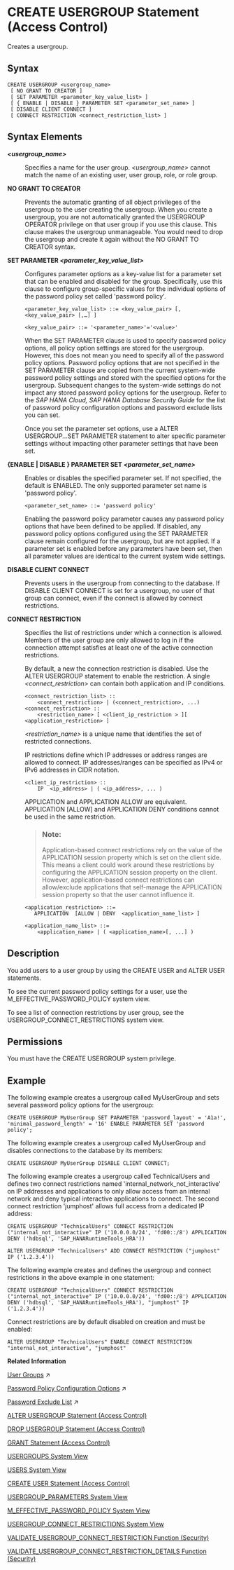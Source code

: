 <!-- loio9869125ea93548009820702f5bd897d8 -->

# CREATE USERGROUP Statement \(Access Control\)

Creates a usergroup.



## Syntax

```
CREATE USERGROUP <usergroup_name>
 [ NO GRANT TO CREATOR ]
 [ SET PARAMETER <parameter_key_value_list> ]
 [ { ENABLE | DISABLE } PARAMETER SET <parameter_set_name> ]
 [ DISABLE CLIENT CONNECT ]
 [ CONNECT RESTRICTION <connect_restriction_list> ]
```



<a name="loio9869125ea93548009820702f5bd897d8__section_nrq_3hm_nz"/>

## Syntax Elements


<dl>
<dt><b>

*<usergroup\_name\>*

</b></dt>
<dd>

Specifies a name for the user group. *<usergroup\_name\>* cannot match the name of an existing user, user group, role, or role group.



</dd><dt><b>

NO GRANT TO CREATOR

</b></dt>
<dd>

Prevents the automatic granting of all object privileges of the usergroup to the user creating the usergroup. When you create a usergroup, you are not automatically granted the USERGROUP OPERATOR privilege on that user group if you use this clause. This clause makes the usergroup unmanageable. You would need to drop the usergroup and create it again without the NO GRANT TO CREATOR syntax.



</dd><dt><b>

SET PARAMETER *<parameter\_key\_value\_list\>*

</b></dt>
<dd>

Configures parameter options as a key-value list for a parameter set that can be enabled and disabled for the group. Specifically, use this clause to configure group-specific values for the individual options of the password policy set called 'password policy'.

```
<parameter_key_value_list> ::= <key_value_pair> [,<key_value_pair> [,…] ]

<key_value_pair> ::= '<parameter_name>'='<value>'
```

When the SET PARAMETER clause is used to specify password policy options, all policy option settings are stored for the usergroup. However, this does not mean you need to specify all of the password policy options. Password policy options that are not specified in the SET PARAMETER clause are copied from the current system-wide password policy settings and stored with the specified options for the usergroup. Subsequent changes to the system-wide settings do not impact any stored password policy options for the usergroup. Refer to the *SAP HANA Cloud, SAP HANA Database Security Guide* for the list of password policy configuration options and password exclude lists you can set.

Once you set the parameter set options, use a ALTER USERGROUP...SET PARAMETER statement to alter specific parameter settings without impacting other parameter settings that have been set.



</dd><dt><b>

\{ENABLE | DISABLE \} PARAMETER SET *<parameter\_set\_name\>*

</b></dt>
<dd>

Enables or disables the specified parameter set. If not specified, the default is ENABLED. The only supported parameter set name is 'password policy'.

```
<parameter_set_name> ::= 'password policy'
```

Enabling the password policy parameter causes any password policy options that have been defined to be applied. If disabled, any password policy options configured using the SET PARAMETER clause remain configured for the usergroup, but are not applied. If a parameter set is enabled before any parameters have been set, then all parameter values are identical to the current system wide settings.



</dd><dt><b>

DISABLE CLIENT CONNECT

</b></dt>
<dd>

Prevents users in the usergroup from connecting to the database. If DISABLE CLIENT CONNECT is set for a usergroup, no user of that group can connect, even if the connect is allowed by connect restrictions.



</dd><dt><b>

CONNECT RESTRICTION

</b></dt>
<dd>

Specifies the list of restrictions under which a connection is allowed. Members of the user group are only allowed to log in if the connection attempt satisfies at least one of the active connection restrictions.

By default, a new the connection restriction is disabled. Use the ALTER USERGROUP statement to enable the restriction. A single *<connect\_restriction\>* can contain both application and IP conditions.

```
<connect_restriction_list> ::
	<connect_restriction> | (<connect_restriction>, ...)
<connect_restriction> ::
	<restriction_name> [ <client_ip_restriction > ][ <application_restriction> ]
```

*<restriction\_name\>* is a unique name that identifies the set of restricted connections.

IP restrictions define which IP addresses or address ranges are allowed to connect. IP addresses/ranges can be specified as IPv4 or IPv6 addresses in CIDR notation.

```
<client_ip_restriction> ::
    IP  <ip_address> | ( <ip_address>, ... ) 
```

APPLICATION and APPLICATION ALLOW are equivalent. APPLICATION \[ALLOW\] and APPLICATION DENY conditions cannot be used in the same restriction.

> ### Note:  
> Application-based connect restrictions rely on the value of the APPLICATION session property which is set on the client side. This means a client could work around these restrictions by configuring the APPLICATION session property on the client. However, application-based connect restrictions can allow/exclude applications that self-manage the APPLICATION session property so that the user cannot influence it.

```
<application_restriction> ::= 
   APPLICATION  [ALLOW | DENY  <application_name_list> ]

<application_name_list> ::=
    <application_name> | ( <application_name>[, ...] ) 
```



</dd>
</dl>



<a name="loio9869125ea93548009820702f5bd897d8__section_ydr_jhm_nz"/>

## Description

You add users to a user group by using the CREATE USER and ALTER USER statements.

To see the current password policy settings for a user, use the M\_EFFECTIVE\_PASSWORD\_POLICY system view.

To see a list of connection restrictions by user group, see the USERGROUP\_CONNECT\_RESTRICTIONS system view.



<a name="loio9869125ea93548009820702f5bd897d8__section_u4g_lyc_pbb"/>

## Permissions

You must have the CREATE USERGROUP system privilege.



<a name="loio9869125ea93548009820702f5bd897d8__section_kwk_mhm_nz"/>

## Example

The following example creates a usergroup called MyUserGroup and sets several password policy options for the usergroup:

```
CREATE USERGROUP MyUserGroup SET PARAMETER 'password_layout' = 'A1a!', 'minimal_password_length' = '16' ENABLE PARAMETER SET 'password policy';
```

The following example creates a usergroup called MyUserGroup and disables connections to the database by its members:

```
CREATE USERGROUP MyUserGroup DISABLE CLIENT CONNECT;
```

The following example creates a usergroup called TechnicalUsers and defines two connect restrictions named 'internal\_network\_not\_interactive' on IP addresses and applications to only allow access from an internal network and deny typical interactive applications to connect. The second connect restriction 'jumphost' allows full access from a dedicated IP address:

```
CREATE USERGROUP "TechnicalUsers" CONNECT RESTRICTION ("internal_not_interactive" IP ('10.0.0.0/24', 'fd00::/8') APPLICATION DENY ('hdbsql', 'SAP_HANARuntimeTools_HRA')) 

ALTER USERGROUP "TechnicalUsers" ADD CONNECT RESTRICTION ("jumphost" IP ('1.2.3.4'))
```

The following example creates and defines the usergroup and connect restrictions in the above example in one statement:

```
CREATE USERGROUP "TechnicalUsers" CONNECT RESTRICTION ("internal_not_interactive" IP ('10.0.0.0/24', 'fd00::/8') APPLICATION DENY ('hdbsql', 'SAP_HANARuntimeTools_HRA'), "jumphost" IP ('1.2.3.4'))
```

Connect restrictions are by default disabled on creation and must be enabled:

```
ALTER USERGROUP "TechnicalUsers" ENABLE CONNECT RESTRICTION "internal_not_interactive", "jumphost" 
```

**Related Information**  


[User Groups](https://help.sap.com/viewer/a1317de16a1e41a6b0ff81849d80713c/2024_1_QRC/en-US/b9174d035f274ce481387700c13b7d2c.html "User groups support a separation of user management tasks, allowing you to manage related users together.") :arrow_upper_right:

[Password Policy Configuration Options](https://help.sap.com/viewer/a1317de16a1e41a6b0ff81849d80713c/2024_1_QRC/en-US/61662e3032ad4f8dbdb5063a21a7d706.html "The password policy of the database is defined by parameters in the password policy section of the indexserver.ini configuration file. The initial password policy of a user group is a copy of the database password policy.") :arrow_upper_right:

[Password Exclude List](https://help.sap.com/viewer/a1317de16a1e41a6b0ff81849d80713c/2024_1_QRC/en-US/fe3ffb3d7ac24fddb80e3322c671299f.html "A password exclude list is a list of words that are not allowed as passwords or parts of passwords. A password exclude list can be managed for every database individually.") :arrow_upper_right:

[ALTER USERGROUP Statement \(Access Control\)](alter-usergroup-statement-access-control-aa94ca8.md "Alters a usergroup.")

[DROP USERGROUP Statement \(Access Control\)](drop-usergroup-statement-access-control-6dc0ada.md "Removes a user group from the database.")

[GRANT Statement \(Access Control\)](grant-statement-access-control-20f674e.md "Grants various types of privileges to users and roles.")

[USERGROUPS System View](../../020-System-Views-Reference/021-System-Views/usergroups-system-view-ac342d0.md "Provides details on all user groups.")

[USERS System View](../../020-System-Views-Reference/021-System-Views/users-system-view-2102609.md "Lists all users.")

[CREATE USER Statement \(Access Control\)](create-user-statement-access-control-20d5ddb.md "Creates a new database user.")

[USERGROUP\_PARAMETERS System View](../../020-System-Views-Reference/021-System-Views/usergroup-parameters-system-view-365bd21.md "Provides the list of parameter sets defined for usergroups.")

[M\_EFFECTIVE\_PASSWORD\_POLICY System View](../../020-System-Views-Reference/022-Monitoring-Views/m-effective-password-policy-system-view-388378c.md "Provides information about password policy parameters for database users.")

[USERGROUP\_CONNECT\_RESTRICTIONS System View](../../020-System-Views-Reference/021-System-Views/usergroup-connect-restrictions-system-view-57d3364.md "Provides details on connection restrictions for all user groups.")

[VALIDATE\_USERGROUP\_CONNECT\_RESTRICTION Function \(Security\)](../011-SQL-Functions/validate-usergroup-connect-restriction-function-security-c7a96e0.md "Displays whether a connect attempt would be possible given the active connect restrictions of a user group.")

[VALIDATE\_USERGROUP\_CONNECT\_RESTRICTION\_DETAILS Function \(Security\)](../011-SQL-Functions/validate-usergroup-connect-restriction-details-function-security-508e173.md "Displays details of each connect restriction if a login were allowed for a specific condition.")

